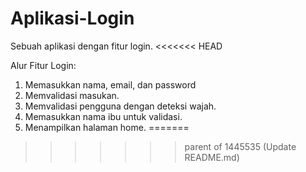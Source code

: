 # Aplikasi-Login
Sebuah aplikasi dengan fitur login.
<<<<<<< HEAD


Alur Fitur Login:
1. Memasukkan nama, email, dan password
2. Memvalidasi masukan.
3. Memvalidasi pengguna dengan deteksi wajah.
4. Memasukkan nama ibu untuk validasi.
5. Menampilkan halaman home.
=======
>>>>>>> parent of 1445535 (Update README.md)
